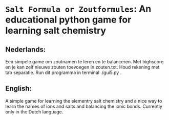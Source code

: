 `Salt Formula or Zoutformules`: An educational python game for learning salt chemistry
========================================================
## Nederlands: 
Een simpele game om zoutnamen te leren en te balanceren. Met highscore en je kan zelf nieuwe zouten toevoegen in zouten.txt.
Houd rekening met tab separatie. Run dit programma in terminal ./gui5.py . 

## English: 
A simple game for learning the elementry salt chemistry and a nice way to learn the names of ions and salts and balancing the ionic bonds.
Currently only in the Dutch language.
